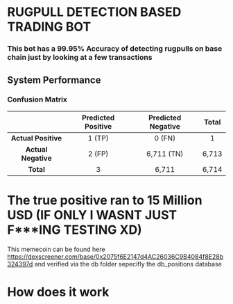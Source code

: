 # RUGPULL DETECTION BASED TRADING BOT


### This bot has a 99.95% Accuracy of detecting rugpulls on base chain just by looking at a few transactions 

## System Performance

### Confusion Matrix

|                       | Predicted Positive | Predicted Negative | Total  |
|:---------------------:|:------------------:|:------------------:|:------:|
| **Actual Positive**   | 1 (TP)             | 0 (FN)             | 1      |
| **Actual Negative**   | 2 (FP)             | 6,711 (TN)         | 6,713  |
| **Total**             | 3                  | 6,711              | 6,714  |

# The true positive ran to 15 Million USD (IF ONLY I WASNT JUST F***ING TESTING XD)
This memecoin can be found here https://dexscreener.com/base/0x2075f6E2147d4AC26036C9B4084f8E28b324397d and verified via the db folder sepecifly the db_positions database

# How does it work 

